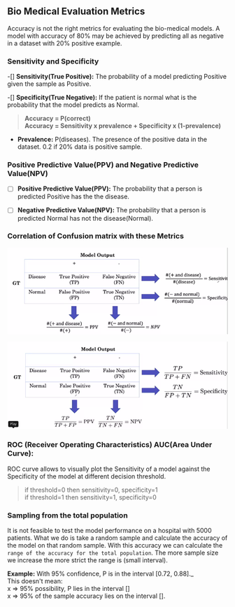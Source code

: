 ## Bio Medical Evaluation Metrics

Accuracy is not the right metrics for evaluating the bio-medical models. A model with accuracy of 80% may be achieved by predicting all as negative in a dataset with 20% positive example.
  
### **Sensitivity** and **Specificity** 
-[] **Sensitivity(True Positive):** The probability of a model predicting Positive given the sample as Positive.

-[] **Specificity(True Negative):** If the patient is normal what is the probability that the model predicts as Normal.

> **Accuracy = P(correct)  
>Accuracy = Sensitivity x prevalence + Specificity x (1-prevalence)**  


  
  
- **Prevalence:** P(diseases). The presence of the positive data in the dataset. 0.2 if 20% data is positive sample.

### **Positive Predictive Value(PPV)** and **Negative Predictive Value(NPV)**    

-[ ] **Positive Predictive Value(PPV):** The probability that a person is predicted Positive has the the disease.

-[ ] **Negative Predictive Value(NPV):** The probability that a person is predicted Normal has not the disease(Normal).

       
### Correlation of Confusion matrix with these Metrics
![correlation with conf metrics](/Images/bio_med_evaluation_metric.png)  

![correlation with conf metrics](/Images/bio_eval_metric.png)
  
  
### ROC (Receiver Operating Characteristics) AUC(Area Under Curve):
ROC curve allows to visually plot the Sensitivity of a model against the Specificity of the model at different decision threshold.

> if threshold=0 then sensitivity=0, specificity=1  
> if threshold=1 then sensitivity=1, specificity=0 
  
### Sampling from the total population
It is not feasible to test the model performance on a  hospital with 5000 patients. What we do is take a random sample and calculate the accuracy of the model on that random sample. 
With this accuracy we can calculate the ```range of the accuracy for the total population```. The more sample size we increase the more strict the range is (small interval).
  
**Example:** With 95% confidence, P is in the interval [0.72, 0.88]._      
  This doesn't mean:  
  x => 95% possibility, P lies in the interval []  
  x => 95% of the sample accuracy lies on the interval []. 
  